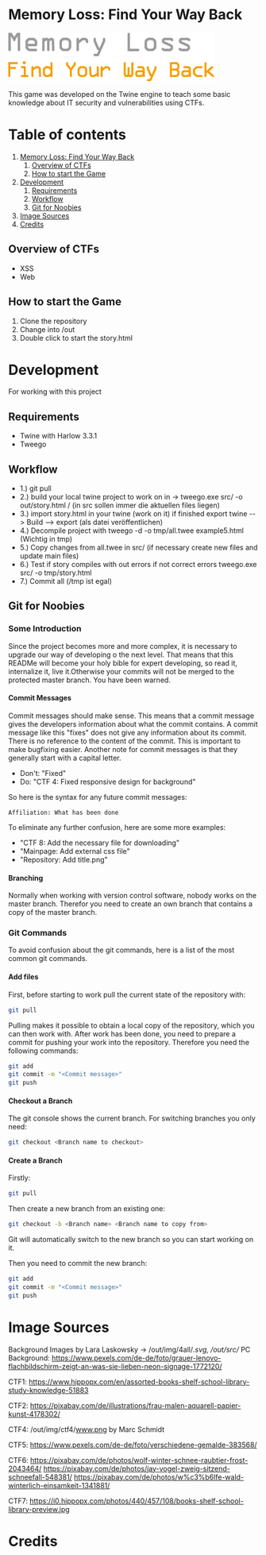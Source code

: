 # Memory Loss: Find Your Way Back
![](title.png)

This game was developed on the Twine engine to teach some basic knowledge about IT security and vulnerabilities using CTFs.

# Table of contents
1. [Memory Loss: Find Your Way Back](#memory-loss-find-your-way-back)
    1. [Overview of CTFs](#overview-of-ctfs)
    2. [How to start the Game](#how-to-start-the-game)
2. [Development](#development)
    1. [Requirements](#requirements)
    2. [Workflow](#workflow)
    3. [Git for Noobies](#git-for-noobies)
3. [Image Sources](#image-sources)
3. [Credits](#credits)

## Overview of CTFs
- XSS
- Web

## How to start the Game
1. Clone the repository
2. Change into /out
3. Double click to start the story.html

# Development
For working with this project

## Requirements
- Twine with Harlow 3.3.1
- Tweego

## Workflow 
- 1.) git pull
- 2.) build your local twine project to work on in -> tweego.exe src/ -o out/story.html / (in src sollen immer die aktuellen files liegen)
- 3.) import story.html in your twine (work on it) if finished export twine --> Build --> export (als datei veröffentlichen)
- 4.) Decompile  project with tweego -d -o tmp/all.twee example5.html (Wichtig in tmp)
- 5.) Copy changes from all.twee in src/ (if necessary create new files and update main files)
- 6.) Test if story compiles with out errors if not correct errors tweego.exe src/ -o tmp/story.html
- 7.) Commit all (/tmp ist egal)

## Git for Noobies

### Some Introduction
Since the project becomes more and more complex, it is necessary to upgrade our way of developing o the next level. That means that this READMe will become your holy bible for expert developing, so read it, internalize it, live it.Otherwise your commits will not be merged to the protected master branch. You have been warned.

#### Commit Messages
Commit messages should make sense. This means that a commit message gives the developers information about what the commit contains.
A commit message like this "fixes" does not give any information about its commit. There is no reference to the content of the commit. This is important to make bugfixing easier. Another note for commit messages is that they generally start with a capital letter.

- Don't: "Fixed"
- Do: "CTF 4: Fixed responsive design for background"

So here is the syntax for any future commit messages:
```
Affiliation: What has been done
```

To eliminate any further confusion, here are some more examples:
- "CTF 8: Add the necessary file for downloading"
- "Mainpage: Add external css file"
- "Repository: Add title.png"

#### Branching
Normally when working with version control software, nobody works on the master branch. Therefor you need to create an own branch that contains a copy of the master branch.

### Git Commands
To avoid confusion about the git commands, here is a list of the most common git commands.

#### Add files
First, before starting to work pull the current state of the repository with:
```sh
git pull
```

Pulling makes it possible to obtain a local copy of the repository, which you can then work with.
After work has been done, you need to prepare a commit for pushing your work into the repository. 
Therefore you need the following commands:
```sh
git add
git commit -m "<Commit message>"
git push
```

#### Checkout a Branch
The git console shows the current branch. For switching branches you only need:
```sh
git checkout <Branch name to checkout>
```

#### Create a Branch
Firstly:
```sh
git pull
```

Then create a new branch from an existing one:
```sh
git checkout -b <Branch name> <Branch name to copy from>
```

Git will automatically switch to the new branch so you can start working on it.

Then you need to commit the new branch: 
```sh
git add
git commit -m "<Commit message>"
git push
```
# Image Sources
Background Images by Lara Laskowsky -> /out/img/4all/*.svg, /out/src/*
PC Background: https://www.pexels.com/de-de/foto/grauer-lenovo-flachbildschirm-zeigt-an-was-sie-lieben-neon-signage-1772120/

CTF1:
https://www.hippopx.com/en/assorted-books-shelf-school-library-study-knowledge-51883

CTF2:
https://pixabay.com/de/illustrations/frau-malen-aquarell-papier-kunst-4178302/

CTF4:
/out/img/ctf4/www.png by Marc Schmidt

CTF5:
https://www.pexels.com/de-de/foto/verschiedene-gemalde-383568/

CTF6:
https://pixabay.com/de/photos/wolf-winter-schnee-raubtier-frost-2043464/
https://pixabay.com/de/photos/jay-vogel-zweig-sitzend-schneefall-548381/
https://pixabay.com/de/photos/w%c3%b6lfe-wald-winterlich-einsamkeit-1341881/

CTF7:
https://i0.hippopx.com/photos/440/457/108/books-shelf-school-library-preview.jpg

# Credits
